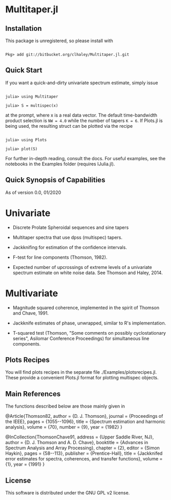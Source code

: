
# Multitaper.jl

## Installation

This package is unregistered, so please install with

```

Pkg> add git://bitbucket.org/clhaley/Multitaper.jl.git

```

## Quick Start

If you want a quick-and-dirty univariate spectrum estimate, simply issue

``` 

julia> using Multitaper 

julia> S = multispec(x) 

```

at the prompt, where x is a real data vector. The default time-bandwidth product selection is `NW =
4.0` while the number of tapers `K = 6`. If Plots.jl is being used, the resulting struct can be
plotted via the recipe

```

julia> using Plots

julia> plot(S)

```  

For further in-depth reading, consult the docs. For useful examples, see the notebooks in the
Examples folder (requires IJulia.jl).

## Quick Synopsis of Capabilities

As of version 0.0, 01/2020

# Univariate

* Discrete Prolate Spheroidal sequences and sine tapers

* Multitaper spectra that use dpss (multispec) tapers. 

* Jackknifing for estimation of the confidence intervals.

* F-test for line components (Thomson, 1982).

* Expected number of upcrossings of extreme levels of a univariate spectrum estimate on white noise
  data. See Thomson and Haley, 2014. 

# Multivariate

* Magnitude squared coherence, implemented in the spirit of Thomson and Chave, 1991.

* Jackknife estimates of phase, unwrapped, similar to R's implementation. 

* T-squared test (Thomson, "Some comments on possibly cyclostationary series", Asilomar Conference
  Proceedings) for simultaneous line components. 

## Plots Recipes

You will find plots recipes in the separate file ./Examples/plotsrecipes.jl. These provide a
convenient Plots.jl format for plotting multispec objects.

## Main References 

The functions described below are those mainly given in 

@Article{Thomson82,
  author        = {D. J. Thomson},
  journal       = {Proceedings of the IEEE},
  pages         = {1055--1096},
  title         = {Spectrum estimation and harmonic analysis},
  volume        = {70},
  number        = {9},
  year          = {1982}
}  

@InCollection{ThomsonChave91,
  address       = {Upper Saddle River, NJ},
  author        = {D. J. Thomson and A. D. Chave},
  booktitle     = {Advances in Spectrum Analysis and Array Processing},
  chapter       = {2},
  editor        = {Simon Haykin},
  pages         = {58--113},
  publisher     = {Prentice-Hall},
  title         = {Jackknifed error estimates for spectra, coherences, and
                  transfer functions},
  volume        = {1},
  year          = {1991}
}

## License

This software is distributed under the GNU GPL v2 license.


